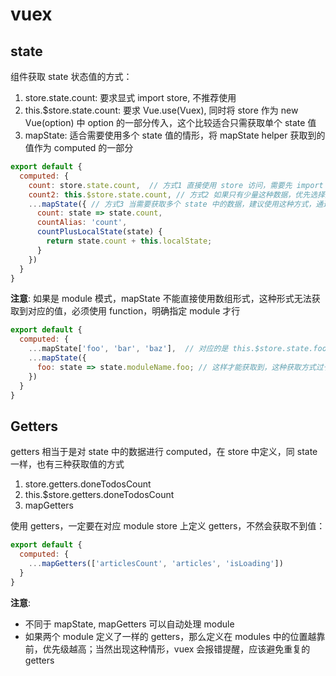 vuex
================

## state

组件获取 state 状态值的方式：

1. store.state.count: 要求显式 import store, 不推荐使用
1. this.$store.state.count:  要求 Vue.use(Vuex), 同时将 store 作为 new Vue(option) 中 option 的一部分传入，这个比较适合只需获取单个 state 值
1. mapState: 适合需要使用多个 state 值的情形，将 mapState helper 获取到的值作为 computed 的一部分

```js
export default {
  computed: {
    count: store.state.count,  // 方式1 直接使用 store 访问，需要先 import store，不推荐
    count2: this.$store.state.count, // 方式2 如果只有少量这种数据，优先选择这种
    ...mapState({ // 方式3 当需要获取多个 state 中的数据，建议使用这种方式，通过 ... 将 state 数据跟其他 computed 合并到一起
      count: state => state.count,
      countAlias: 'count',
      countPlusLocalState(state) {
        return state.count + this.localState;
      }
    })
  }
}
```

__注意__: 如果是 module 模式，mapState 不能直接使用数组形式，这种形式无法获取到对应的值，必须使用 function，明确指定 module 才行

```js
export default {
  computed: {
    ...mapState['foo', 'bar', 'baz'],  // 对应的是 this.$store.state.foo，因此一旦有 module，就会出现获取不到值的问题
    ...mapState({
      foo: state => state.moduleName.foo; // 这样才能获取到，这种获取方式过于麻烦，因此不常用；还是推荐使用 mapGetters
    })
  }
}
```

## Getters

getters 相当于是对 state 中的数据进行 computed，在 store 中定义，同 state 一样，也有三种获取值的方式

1. store.getters.doneTodosCount
1. this.$store.getters.doneTodosCount
1. mapGetters

使用 getters，一定要在对应 module store 上定义 getters，不然会获取不到值：

```js
export default {
  computed: {
    ...mapGetters(['articlesCount', 'articles', 'isLoading'])
  }
}
```

__注意__: 

+ 不同于 mapState, mapGetters 可以自动处理 module
+ 如果两个 module 定义了一样的 getters，那么定义在 modules 中的位置越靠前，优先级越高；当然出现这种情形，vuex 会报错提醒，应该避免重复的 getters